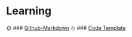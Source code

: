 # Learning

🌞 ### [Github-Markdown](https://github.com/ih-rakib/Learning/tree/master/Github-Markdown)
⛄ ### [Code Template](https://github.com/ih-rakib/Learning/blob/master/Code%20Template/Readme.md)

